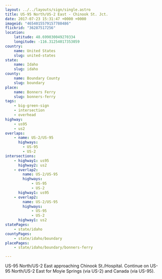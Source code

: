 ```yaml
---
layout: ../../layouts/sign/single.astro
title: US-95 North/US-2 East - Chinook St. Jct.
date: 2017-07-23 15:31:47 +0000 +0000
imageid: "4654015579157780486"
flickrid: "36287517256"
location:
    latitude: 48.699030049270334
    longitude: -116.31254017353059
country:
    name: United States
    slug: united-states
state:
    name: Idaho
    slug: idaho
county:
    name: Boundary County
    slug: boundary
place:
    name: Bonners Ferry
    slug: bonners-ferry
tags:
    - big-green-sign
    - intersection
    - overhead
highway:
    - us95
    - us2
overlaps:
    - name: US-2/US-95
      highways:
        - US-95
        - US-2
intersections:
    - highway1: us95
      highway2: us2
    - overlap2:
        name: US-2/US-95
        highways:
            - US-95
            - US-2
      highway1: us95
    - overlap2:
        name: US-2/US-95
        highways:
            - US-95
            - US-2
      highway1: us2
statePages:
    - state/idaho
countyPages:
    - state/idaho/boundary
placePages:
    - state/idaho/boundary/bonners-ferry

---
```

US-95 North/US-2 East approaching Chinook St./Hospital.  Continue on US-95 North/US-2 East for Moyie Springs (via US-2) and Canada (via US-95).